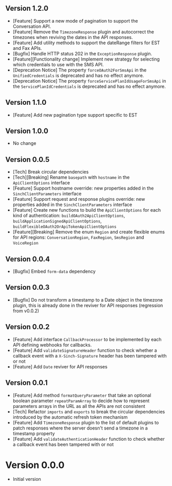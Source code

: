 ## Version 1.2.0
- [Feature] Support a new mode of pagination to support the Conversation API.
- [Feature] Remove the `TimezoneResponse` plugin and autocorrect the timezones when reviving the dates in the API responses.
- [Feature] Add utility methods to support the dateRange filters for EST and Fax APIs.
- [Bugfix] Handle HTTP status 202 in the `ExceptionResponse` plugin.
- [Feature][Functionality change] Implement new strategy for selecting which credentials to use with the SMS API.
- [Deprecation Notice] The property `forceOAuth2ForSmsApi` in the `UnifiedCredentials` is deprecated and has no effect anymore.
- [Deprecation Notice] The property `forceServicePlanIdUsageForSmsApi` in the `ServicePlanIdCredentials` is deprecated and has no effect anymore.

## Version 1.1.0
- [Feature] Add new pagination type support specific to EST

## Version 1.0.0
- No change

## Version 0.0.5
 - [Tech] Break circular dependencies
 - [Tech][Breaking] Rename `basepath` with `hostname` in the `ApiClientOptions` interface
 - [Feature] Support hostname override: new properties added in the `SinchClientParameters` interface
 - [Feature] Support request and response plugins override: new properties added in the `SinchClientParameters` interface
 - [Feature] Create new functions to build the `ApiClientOptions` for each kind of authentication: `buildOAuth2ApiClientOptions`, `buildApplicationSignedApiClientOptions`, `buildFlexibleOAuth2OrApiTokenApiClientOptions`
 - [Feature][Breaking] Remove the enum `Region` and create flexible enums for API regions: `ConversationRegion`, `FaxRegion`, `SmsRegion` and `VoiceRegion`

## Version 0.0.4
 - [Bugfix] Embed `form-data` dependency

## Version 0.0.3
 - [Bugfix] Do not transform a timestamp to a Date object in the timezone plugin, this is already done in the reviver for API responses (regression from v0.0.2)

## Version 0.0.2

 - [Feature] Add interface `CallbackProcessor` to be implemented by each API defining webhooks for callbacks.
 - [Feature] Add `validateSignatureHeader` function to check whether a callback event with a `X-Sinch-Signature` header has been tampered with or not
 - [Feature] Add `Date` reviver for API responses

## Version 0.0.1

 - [Feature] Add method `formatQueryParameter` that take an optional boolean parameter `repeatParamArray` to decide how to represent parameters arrays in the URL as all the APIs are not consistent
 - [Tech] Refactor `imports` and `exports` to break the circular dependencies introduced by the automatic refresh token mechanism
 - [Feature] Add `TimezoneResponse` plugin to the list of default plugins to patch responses where the server doesn't send a timezone in a timestamp property
 - [Feature] Add `validateAuthenticationHeader` function to check whether a callback event has been tampered with or not

# Version 0.0.0

- Initial version
